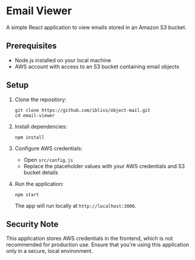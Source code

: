 # Email Viewer

A simple React application to view emails stored in an Amazon S3 bucket.

## Prerequisites

- Node.js installed on your local machine
- AWS account with access to an S3 bucket containing email objects

## Setup

1. Clone the repository:
   ```
   git clone https://github.com/ibliss/object-mail.git
   cd email-viewer
   ```

2. Install dependencies:
   ```
   npm install
   ```

3. Configure AWS credentials:
   - Open `src/config.js`
   - Replace the placeholder values with your AWS credentials and S3 bucket details

4. Run the application:
   ```
   npm start
   ```

   The app will run locally at `http://localhost:3000`.

## Security Note

This application stores AWS credentials in the frontend, which is not recommended for production use. Ensure that you're using this application only in a secure, local environment.
